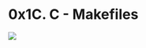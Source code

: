 # 0x1C. C - Makefiles
![](https://s3.amazonaws.com/intranet-projects-files/holbertonschool-low_level_programming/273/giphy-2.gif)
